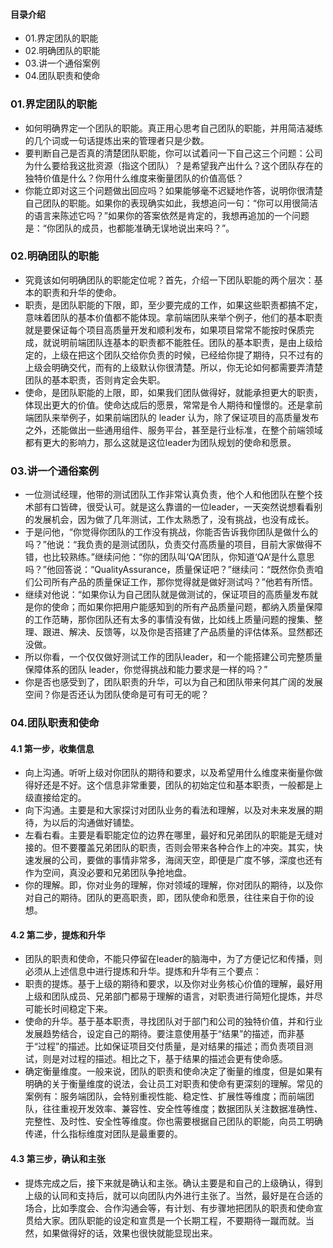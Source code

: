 #### 目录介绍
- 01.界定团队的职能
- 02.明确团队的职能
- 03.讲一个通俗案例
- 04.团队职责和使命





### 01.界定团队的职能
- 如何明确界定一个团队的职能。真正用心思考自己团队的职能，并用简洁凝练的几个词或一句话提炼出来的管理者只是少数。
- 要判断自己是否真的清楚团队职能，你可以试着问一下自己这三个问题：公司为什么要给我这批资源（指这个团队）？是希望我产出什么？这个团队存在的独特价值是什么？你用什么维度来衡量团队的价值高低？
- 你能立即对这三个问题做出回应吗？如果能够毫不迟疑地作答，说明你很清楚自己团队的职能。如果你的表现确实如此，我想追问一句：“你可以用很简洁的语言来陈述它吗？”如果你的答案依然是肯定的，我想再追加的一个问题是：“你团队的成员，也都能准确无误地说出来吗？”。



### 02.明确团队的职能
- 究竟该如何明确团队的职能定位呢？首先，介绍一下团队职能的两个层次：基本的职责和升华的使命。
- 职责，是团队职能的下限，即，至少要完成的工作，如果这些职责都搞不定，意味着团队的基本价值都不能体现。拿前端团队来举个例子，他们的基本职责就是要保证每个项目高质量开发和顺利发布，如果项目常常不能按时保质完成，就说明前端团队连基本的职责都不能胜任。团队的基本职责，是由上级给定的，上级在把这个团队交给你负责的时候，已经给你提了期待，只不过有的上级会明确交代，而有的上级默认你很清楚。所以，你无论如何都需要弄清楚团队的基本职责，否则肯定会失职。
- 使命，是团队职能的上限，即，如果我们团队做得好，就能承担更大的职责，体现出更大的价值。使命达成后的愿景，常常是令人期待和憧憬的。还是拿前端团队来举例子，如果前端团队的 leader 认为，除了保证项目的高质量发布之外，还能做出一些通用组件、服务平台，甚至是行业标准，在整个前端领域都有更大的影响力，那么这就是这位leader为团队规划的使命和愿景。



### 03.讲一个通俗案例
- 一位测试经理，他带的测试团队工作非常认真负责，他个人和他团队在整个技术部有口皆碑，很受认可。就是这么靠谱的一位leader，一天突然说想看看别的发展机会，因为做了几年测试，工作太熟悉了，没有挑战，也没有成长。
- 于是问他，“你觉得你团队的工作没有挑战，你能否告诉我你团队是做什么的吗？”他说：“我负责的是测试团队，负责交付高质量的项目，目前大家做得不错，也比较熟练。”继续问他：“你的团队叫‘QA’团队，你知道‘QA’是什么意思吗？”他回答说：“QualityAssurance，质量保证吧？”继续问：“既然你负责咱们公司所有产品的质量保证工作，那你觉得就是做好测试吗？”他若有所悟。
- 继续对他说：“如果你认为自己团队就是做测试的，保证项目的高质量发布就是你的使命；而如果你把用户能感知到的所有产品质量问题，都纳入质量保障的工作范畴，那你团队还有太多的事情没有做，比如线上质量问题的搜集、整理、跟进、解决、反馈等，以及你是否搭建了产品质量的评估体系。显然都还没做。
- 所以你看，一个仅仅做好测试工作的团队leader，和一个能搭建公司完整质量保障体系的团队 leader，你觉得挑战和能力要求是一样的吗？”
- 你是否也感受到了，团队职责的升华，可以为自己和团队带来何其广阔的发展空间？你是否还认为团队使命是可有可无的呢？



### 04.团队职责和使命
#### 4.1 第一步，收集信息
- 向上沟通。听听上级对你团队的期待和要求，以及希望用什么维度来衡量你做得好还是不好。这个信息非常重要，团队的初始定位和基本职责，一般都是上级直接给定的。
- 向下沟通。主要是和大家探讨对团队业务的看法和理解，以及对未来发展的期待，为以后的沟通做好铺垫。
- 左看右看。主要是看职能定位的边界在哪里，最好和兄弟团队的职能是无缝对接的。但不要覆盖兄弟团队的职责，否则会带来各种合作上的冲突。其实，快速发展的公司，要做的事情非常多，海阔天空，即便是广度不够，深度也还有作为空间，真没必要和兄弟团队争抢地盘。
- 你的理解。即，你对业务的理解，你对领域的理解，你对团队的期待，以及你对自己的期待。团队的更高职责，即，团队使命和愿景，往往来自于你的设想。


#### 4.2 第二步，提炼和升华
- 团队的职责和使命，不能只停留在leader的脑海中，为了方便记忆和传播，则必须从上述信息中进行提炼和升华。提炼和升华有三个要点：
- 职责的提炼。基于上级的期待和要求，以及你对业务核心价值的理解，最好用上级和团队成员、兄弟部门都易于理解的语言，对职责进行简短化提炼，并尽可能长时间稳定下来。
- 使命的升华。基于基本职责，寻找团队对于部门和公司的独特价值，并和行业发展趋势结合，设定自己的期待。要注意使用基于“结果”的描述，而非基于“过程”的描述。比如保证项目交付质量，是对结果的描述；而负责项目测试，则是对过程的描述。相比之下，基于结果的描述会更有使命感。
- 确定衡量维度。一般来说，团队的职责和使命决定了衡量的维度，但是如果有明确的关于衡量维度的说法，会让员工对职责和使命有更深刻的理解。常见的案例有：服务端团队，会特别重视性能、稳定性、扩展性等维度；而前端团队，往往重视开发效率、兼容性、安全性等维度；数据团队关注数据准确性、完整性、及时性、安全性等维度。你也需要根据自己团队的职能，向员工明确传递，什么指标维度对团队是最重要的。



#### 4.3 第三步，确认和主张
- 提炼完成之后，接下来就是确认和主张。确认主要是和自己的上级确认，得到上级的认同和支持后，就可以向团队内外进行主张了。当然，最好是在合适的场合，比如季度会、合作沟通会等，有计划、有步骤地把团队的职责和使命宣贯给大家。团队职能的设定和宣贯是一个长期工程，不要期待一蹴而就。当然，如果做得好的话，效果也很快就能显现出来。




